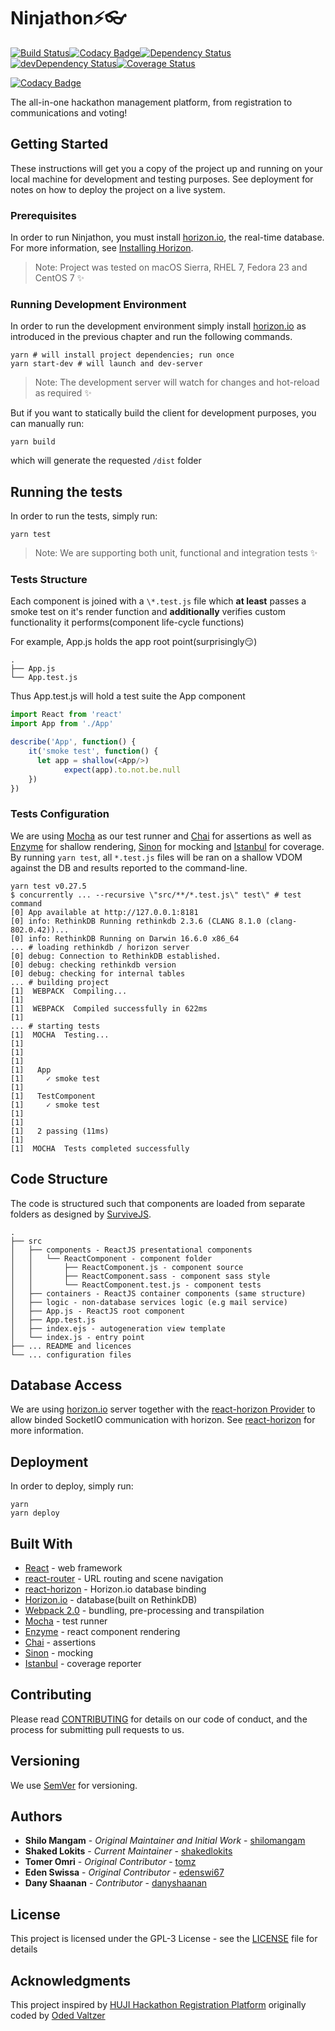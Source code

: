 # Ninjathon⚡👓
[![Build Status](https://travis-ci.org/DataHackIL/ninjathon.svg?branch=master)](https://travis-ci.org/DataHackIL/ninjathon)[![Codacy Badge](https://api.codacy.com/project/badge/Grade/f1cd12b3745b45b981848ab96736c317)](https://www.codacy.com/app/shaked-lokits/ninjathon?utm_source=github.com&amp;utm_medium=referral&amp;utm_content=DataHackIL/ninjathon&amp;utm_campaign=Badge_Grade)[![Dependency Status](https://david-dm.org/DataHackIL/ninjathon.svg)](https://david-dm.org/DataHackIL/ninjathons)[![devDependency Status](https://david-dm.org/DataHackIL/ninjathon/dev-status.svg)](https://david-dm.org/DataHackIL/ninjathon#info=devDependencies)[![Coverage Status](https://coveralls.io/repos/github/DataHackIL/ninjathon/badge.svg?branch=master)](https://coveralls.io/github/DataHackIL/ninjathon?branch=master)

[![Codacy Badge](https://api.codacy.com/project/badge/Grade/f1cd12b3745b45b981848ab96736c317)](https://www.codacy.com/app/shaked-lokits/ninjathon?utm_source=github.com&utm_medium=referral&utm_content=DataHackIL/ninjathon&utm_campaign=badger)

The all-in-one hackathon management platform, from registration to communications and voting!

## Getting Started

These instructions will get you a copy of the project up and running on your local machine for development and testing purposes. See deployment for notes on how to deploy the project on a live system.

### Prerequisites

In order to run Ninjathon, you must install [horizon.io](http://horizon.io/), the real-time database. For more information, see [Installing Horizon](http://horizon.io/install/).

> Note: Project was tested on macOS Sierra, RHEL 7, Fedora 23 and CentOS 7 ✨

### Running Development Environment

In order to run the development environment simply install [horizon.io](http://horizon.io/) as introduced in the previous chapter and run the following commands.

```shell
yarn # will install project dependencies; run once
yarn start-dev # will launch and dev-server
```
> Note: The development server will watch for changes and hot-reload as required ✨

But if you want to statically build the client for development purposes, you can manually run:
```shell
yarn build
```
which will generate the requested `/dist` folder

## Running the tests

In order to run the tests, simply run:

```shell
yarn test
```

> Note: We are supporting both unit, functional and integration tests ✨

### Tests Structure

Each component is joined with a `\*.test.js` file which **at least** passes a smoke test on it's render function and **additionally** verifies custom functionality it performs(component life-cycle functions)

For example, App.js holds the app root point(surprisingly😏)
```
.
├── App.js
└── App.test.js
```
Thus App.test.js will hold a test suite the App component
```javascript
import React from 'react'
import App from './App'

describe('App', function() {
    it('smoke test', function() {
      let app = shallow(<App/>)
			expect(app).to.not.be.null
    })
})
```

### Tests Configuration

We are using [Mocha](https://mochajs.org/) as our test runner and [Chai](http://chaijs.com/) for assertions as well as [Enzyme](http://airbnb.io/enzyme/) for shallow rendering, [Sinon](http://sinonjs.org/) for mocking and [Istanbul](https://istanbul.js.org/) for coverage. By running `yarn test`, all `*.test.js` files will be ran on a shallow VDOM against the DB and results reported to the command-line.

```shell
yarn test v0.27.5
$ concurrently ... --recursive \"src/**/*.test.js\" test\" # test command
[0] App available at http://127.0.0.1:8181
[0] info: RethinkDB Running rethinkdb 2.3.6 (CLANG 8.1.0 (clang-802.0.42))...
[0] info: RethinkDB Running on Darwin 16.6.0 x86_64
... # loading rethinkdb / horizon server
[0] debug: Connection to RethinkDB established.
[0] debug: checking rethinkdb version
[0] debug: checking for internal tables
... # building project
[1]  WEBPACK  Compiling...
[1]
[1]  WEBPACK  Compiled successfully in 622ms
[1]
... # starting tests
[1]  MOCHA  Testing...
[1]
[1]
[1]
[1]   App
[1]     ✓ smoke test
[1]
[1]   TestComponent
[1]     ✓ smoke test
[1]
[1]
[1]   2 passing (11ms)
[1]
[1]  MOCHA  Tests completed successfully
```

## Code Structure

The code is structured such that components are loaded from separate folders as designed by [SurviveJS](https://survivejs.com/react/advanced-techniques/structuring-react-projects/).

```
.
├── src
│   ├── components - ReactJS presentational components
│   │   └── ReactComponent - component folder
│   │       ├── ReactComponent.js - component source
│   │       ├── ReactComponent.sass - component sass style
│   │       └── ReactComponent.test.js - component tests
│   ├── containers - ReactJS container components (same structure)
│   ├── logic - non-database services logic (e.g mail service)
│   ├── App.js - ReactJS root component
│   ├── App.test.js
│   ├── index.ejs - autogeneration view template
│   └── index.js - entry point
├── ... README and licences
└── ... configuration files
```

## Database Access

We are using  [horizon.io](http://horizon.io/) server together with the [react-horizon Provider](https://github.com/roman01la/react-horizon) to allow binded SocketIO communication with horizon. See [react-horizon](https://github.com/roman01la/react-horizon) for more information.

## Deployment

In order to deploy, simply run:
```shell
yarn
yarn deploy
```

## Built With

* [React](https://facebook.github.io/react/) - web framework
* [react-router](https://github.com/ReactTraining/react-router) - URL routing and scene navigation
* [react-horizon](https://github.com/roman01la/react-horizon) - Horizon.io database binding
* [Horizon.io](http://horizon.io/) - database(built on RethinkDB)
* [Webpack 2.0](https://webpack.js.org/) - bundling, pre-processing and transpilation
* [Mocha](https://mochajs.org/) - test runner
* [Enzyme](http://airbnb.io/enzyme/index.html) - react component rendering
* [Chai](http://chaijs.com/) - assertions
* [Sinon](http://sinonjs.org/) - mocking
* [Istanbul](https://istanbul.js.org/) - coverage reporter

## Contributing

Please read [CONTRIBUTING](CONTRIBUTING.md) for details on our code of conduct, and the process for submitting pull requests to us.

## Versioning

We use [SemVer](http://semver.org/) for versioning.

## Authors

* **Shilo Mangam** - *Original Maintainer and Initial Work* - [shilomangam](https://github.com/shilomangam)
* **Shaked Lokits** - *Current Maintainer* - [shakedlokits](https://github.com/shakedlokits)
* **Tomer Omri** - *Original Contributor* - [tomz](https://github.com/TomerOmri)
* **Eden Swissa** - *Original Contributor* - [edenswi67](edenswi67@gmail.com)
* **Dany Shaanan** - *Contributor* - [danyshaanan](https://github.com/danyshaanan)

## License

This project is licensed under the GPL-3 License - see the [LICENSE](LICENSE.md) file for details

## Acknowledgments

This project inspired by [HUJI Hackathon Registration Platform](https://github.com/amirc/huji-hackathon-registration) originally coded by [Oded Valtzer](https://github.com/ovaltzer)
